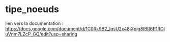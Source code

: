 # tipe_noeuds

lien vers la documentation : https://docs.google.com/document/d/1C0Rk9B2_lqsU2x48jXpig8IBR6P1ROluVnm7LZcP_GQ/edit?usp=sharing